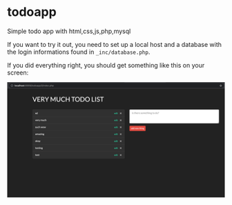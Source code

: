 # todoapp
Simple todo app with html,css,js,php,mysql


If you want to try it out, you need to set up a local host and a database with the login informations found in <code>_inc/database.php</code>.

If you did everything right, you should get something like this on your screen:

![alt text](https://github.com/qnecro/todoapp/blob/main/showcase.png?raw=true)

